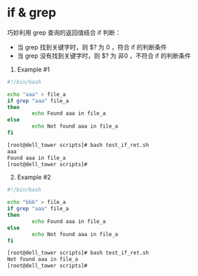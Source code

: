# if & grep

巧妙利用 grep 查询的返回值结合 if 判断：
* 当 grep 找到关键字时，则 $? 为 0 ，符合 if 的判断条件
* 当 grep 没有找到关键字时，则 $? 为 非0 ，不符合 if 的判断条件

1. Example #1
```sh
#!/bin/bash

echo "aaa" > file_a
if grep "aaa" file_a
then
        echo Found aaa in file_a
else
        echo Not found aaa in file_a
fi
```
```sh
[root@dell_tower scripts]# bash test_if_ret.sh
aaa
Found aaa in file_a
[root@dell_tower scripts]#
```


2. Example #2
```sh
#!/bin/bash

echo "bbb" > file_a
if grep "aaa" file_a
then
        echo Found aaa in file_a
else
        echo Not found aaa in file_a
fi
```
```sh
[root@dell_tower scripts]# bash test_if_ret.sh
Not found aaa in file_a
[root@dell_tower scripts]#
```

